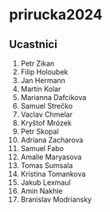 # prirucka2024

## Ucastnici

1. Petr Zikan
2. Filip Holoubek
3. Jan Hermann
4. Martin Kolar
5. Marianna Dafcikova
6. Samuel Strečko
7. Vaclav Chmelar
8. Kryštof Mrózek
9. Petr Skopal
10. Adriana Zacharova
11. Samuel Fabo
12. Amalie Maryasova
13. Tomas Sumsala
14. Kristina Tomankova
15. Jakub Lexmaul
16. Amin Nakhle
17. Branislav Modriansky

